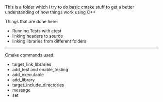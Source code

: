 This is a folder which I try to do basic cmake stuff to get a better understanding of how things work using C++

Things that are done here:

- Running Tests with ctest
- linking headers to source 
- linking libraries from different folders

_______________________________________________________

Cmake commands used:

- target_link_libraries
- add_test and enable_testing
- add_executable
- add_library
- target_include_directories
- message
- set